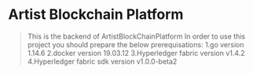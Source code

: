 # Artist Blockchain Platform
>This is the backend of ArtistBlockChainPlatform
>In order to use this project you should prepare the below prerequisations:
>  1.go version 1.14.6
>   2.docker version 19.03.12
>   3.Hyperledger fabric version v1.4.2
>   4.Hyperledger fabric sdk version v1.0.0-beta2
